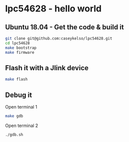 # lpc54628 - hello world

## Ubuntu 18.04 - Get the code & build it
```bash
git clone git@github.com:caseykelso/lpc54628.git
cd lpc54628
make bootstrap
make firmware
```

## Flash it with a Jlink device
```bash
make flash
```

## Debug it

Open terminal 1
```bash
make gdb
```

Open terminal 2
```bash
./gdb.sh
```


